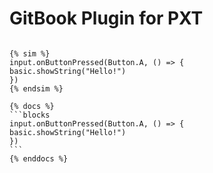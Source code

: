 GitBook Plugin for PXT
==============


<code>
{% sim %}
input.onButtonPressed(Button.A, () => {
basic.showString("Hello!")
})
{% endsim %}
</code>

<code>
{% docs %}
```blocks
input.onButtonPressed(Button.A, () => {
basic.showString("Hello!")
})
```
{% enddocs %}
</code>

